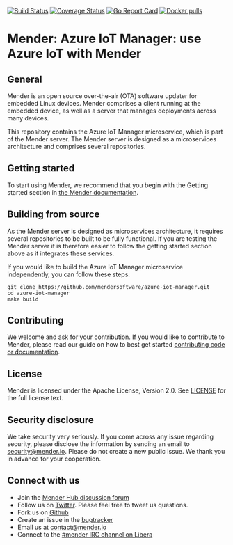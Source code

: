 [![Build Status](https://gitlab.com/Northern.tech/Mender/azure-iot-manager/badges/master/pipeline.svg)](https://gitlab.com/Northern.tech/Mender/azure-iot-manager/pipelines)
[![Coverage Status](https://coveralls.io/repos/github/mendersoftware/azure-iot-manager/badge.svg?branch=master)](https://coveralls.io/github/mendersoftware/azure-iot-manager?branch=master)
[![Go Report Card](https://goreportcard.com/badge/github.com/mendersoftware/azure-iot-manager)](https://goreportcard.com/report/github.com/mendersoftware/azure-iot-manager)
[![Docker pulls](https://img.shields.io/docker/pulls/mendersoftware/azure-iot-manager.svg?maxAge=3600)](https://hub.docker.com/r/mendersoftware/azure-iot-manager/)

Mender: Azure IoT Manager: use Azure IoT with Mender
=============================

## General

Mender is an open source over-the-air (OTA) software updater for embedded Linux
devices. Mender comprises a client running at the embedded device, as well as
a server that manages deployments across many devices.

This repository contains the Azure IoT Manager microservice, which is part
of the Mender server. The Mender server is designed as a microservices architecture
and comprises several repositories.

## Getting started

To start using Mender, we recommend that you begin with the Getting started
section in [the Mender documentation](https://docs.mender.io/).

## Building from source

As the Mender server is designed as microservices architecture, it requires several
repositories to be built to be fully functional. If you are testing the Mender server it
is therefore easier to follow the getting started section above as it integrates these
services.

If you would like to build the Azure IoT Manager microservice independently, you can follow
these steps:

```
git clone https://github.com/mendersoftware/azure-iot-manager.git
cd azure-iot-manager
make build
```

## Contributing

We welcome and ask for your contribution. If you would like to contribute to Mender, please read our guide on how to best get started [contributing code or
documentation](https://github.com/mendersoftware/mender/blob/master/CONTRIBUTING.md).

## License

Mender is licensed under the Apache License, Version 2.0. See
[LICENSE](https://github.com/mendersoftware/azure-iot-manager/blob/master/LICENSE) for the
full license text.

## Security disclosure

We take security very seriously. If you come across any issue regarding
security, please disclose the information by sending an email to
[security@mender.io](security@mender.io). Please do not create a new public
issue. We thank you in advance for your cooperation.

## Connect with us

* Join the [Mender Hub discussion forum](https://hub.mender.io)
* Follow us on [Twitter](https://twitter.com/mender_io). Please
  feel free to tweet us questions.
* Fork us on [Github](https://github.com/mendersoftware)
* Create an issue in the [bugtracker](https://tracker.mender.io/projects/MEN)
* Email us at [contact@mender.io](mailto:contact@mender.io)
* Connect to the [#mender IRC channel on Libera](https://web.libera.chat/?#mender)
